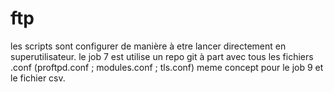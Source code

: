 # ftp
les scripts sont configurer de manière à etre lancer directement en superutilisateur. 
le job 7 est utilise un repo git à part avec tous les fichiers .conf (proftpd.conf ; modules.conf ; tls.conf)
meme concept pour le job 9 et le fichier csv.
